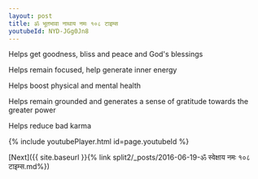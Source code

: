 ```yaml
---
layout: post
title: ॐ भूतभावा नाथाय नमः १०८ टाइम्स
youtubeId: NYD-JGg0Jn8
---
```

 
 
Helps get goodness, bliss and peace and God's blessings
 
Helps remain focused, help generate inner energy 
 
Helps boost physical and mental health 
 
Helps remain grounded and generates a sense of gratitude towards the greater power 
 
Helps reduce bad karma
 
 
 
 


{% include youtubePlayer.html id=page.youtubeId %}
 
[Next]({{ site.baseurl }}{% link  split2/_posts/2016-06-19-ॐ स्वेक्षाय नमः १०८ टाइम्स.md%})
 
